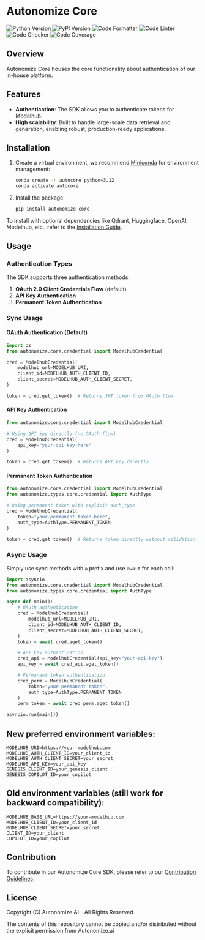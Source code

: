 # Autonomize Core

![Python Version](https://img.shields.io/badge/Python-3.12+-blue?style=for-the-badge&logo=python)
![PyPI Version](https://img.shields.io/pypi/v/autonomize-core?style=for-the-badge&logo=pypi)
![Code Formatter](https://img.shields.io/badge/code%20style-black-000000.svg?style=for-the-badge)
![Code Linter](https://img.shields.io/badge/linting-pylint-green.svg?style=for-the-badge)
![Code Checker](https://img.shields.io/badge/mypy-checked-blue?style=for-the-badge)
![Code Coverage](https://img.shields.io/badge/coverage-100%25-a4a523?style=for-the-badge&logo=codecov)

## Overview

Autonomize Core houses the core functionality about authentication of our in-house platform.

## Features

- **Authentication**: The SDK allows you to authenticate tokens for Modelhub.
- **High scalability**: Built to handle large-scale data retrieval and generation, enabling robust, production-ready applications.

## Installation

1. Create a virtual environment, we recommend [Miniconda](https://docs.anaconda.com/miniconda/) for environment management:
    ```bash
    conda create -n autocore python=3.12
    conda activate autocore
    ```
2. Install the package:
    ```bash
    pip install autonomize-core
    ```

To install with optional dependencies like Qdrant, Huggingface, OpenAI, Modelhub, etc., refer to the [Installation Guide](INSTALL.md).


## Usage

### Authentication Types

The SDK supports three authentication methods:

1. **OAuth 2.0 Client Credentials Flow** (default)
2. **API Key Authentication**
3. **Permanent Token Authentication**

### Sync Usage

#### OAuth Authentication (Default)

```python
import os
from autonomize.core.credential import ModelhubCredential

cred = ModelhubCredential(
    modelhub_url=MODELHUB_URI,
    client_id=MODELHUB_AUTH_CLIENT_ID,
    client_secret=MODELHUB_AUTH_CLIENT_SECRET,
)

token = cred.get_token()  # Returns JWT token from OAuth flow
```

#### API Key Authentication

```python
from autonomize.core.credential import ModelhubCredential

# Using API key directly (no OAuth flow)
cred = ModelhubCredential(
    api_key="your-api-key-here"
)

token = cred.get_token()  # Returns API key directly
```

#### Permanent Token Authentication

```python
from autonomize.core.credential import ModelhubCredential
from autonomize.types.core.credential import AuthType

# Using permanent token with explicit auth_type
cred = ModelhubCredential(
    token="your-permanent-token-here",
    auth_type=AuthType.PERMANENT_TOKEN
)

token = cred.get_token()  # Returns token directly without validation
```

### Async Usage

Simply use sync methods with `a` prefix and use `await` for each call:

```python
import asyncio
from autonomize.core.credential import ModelhubCredential
from autonomize.types.core.credential import AuthType

async def main():
    # OAuth authentication
    cred = ModelhubCredential(
        modelhub_url=MODELHUB_URI,
        client_id=MODELHUB_AUTH_CLIENT_ID,
        client_secret=MODELHUB_AUTH_CLIENT_SECRET,
    )
    token = await cred.aget_token()

    # API key authentication
    cred_api = ModelhubCredential(api_key="your-api-key")
    api_key = await cred_api.aget_token()

    # Permanent token authentication
    cred_perm = ModelhubCredential(
        token="your-permanent-token",
        auth_type=AuthType.PERMANENT_TOKEN
    )
    perm_token = await cred_perm.aget_token()

asyncio.run(main())
```

## New preferred environment variables:
```
MODELHUB_URI=https://your-modelhub.com
MODELHUB_AUTH_CLIENT_ID=your_client_id
MODELHUB_AUTH_CLIENT_SECRET=your_secret
MODELHUB_API_KEY=your_api_key
GENESIS_CLIENT_ID=your_genesis_client
GENESIS_COPILOT_ID=your_copilot
```

## Old environment variables (still work for backward compatibility):
```
MODELHUB_BASE_URL=https://your-modelhub.com
MODELHUB_CLIENT_ID=your_client_id
MODELHUB_CLIENT_SECRET=your_secret
CLIENT_ID=your_client
COPILOT_ID=your_copilot
```

## Contribution

To contribute in our Autonomize Core SDK, please refer to our [Contribution Guidelines](CONTRIBUTING.md).

## License
Copyright (C) Autonomize AI - All Rights Reserved

The contents of this repository cannot be copied and/or distributed without the explicit permission from Autonomize.ai
